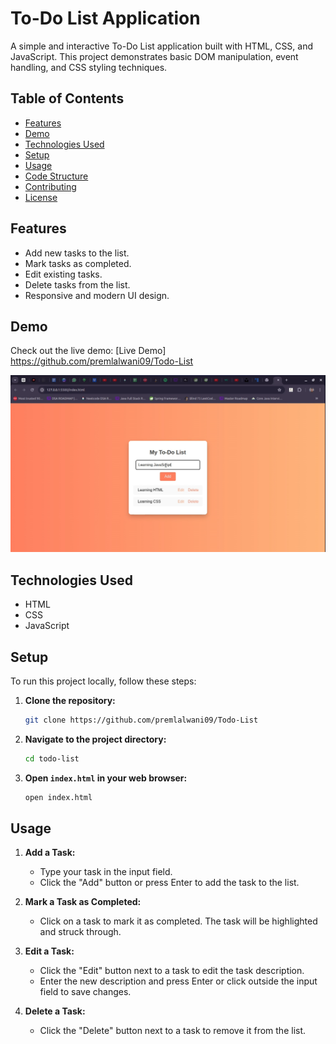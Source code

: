 # To-Do List Application

A simple and interactive To-Do List application built with HTML, CSS, and JavaScript. This project demonstrates basic DOM manipulation, event handling, and CSS styling techniques.

## Table of Contents

- [Features](#features)
- [Demo](#demo)
- [Technologies Used](#technologies-used)
- [Setup](#setup)
- [Usage](#usage)
- [Code Structure](#code-structure)
- [Contributing](#contributing)
- [License](#license)

## Features

- Add new tasks to the list.
- Mark tasks as completed.
- Edit existing tasks.
- Delete tasks from the list.
- Responsive and modern UI design.

## Demo

Check out the live demo: [Live Demo] https://github.com/premlalwani09/Todo-List

![Screenshot of the To-Do List application](TodoList.png)

## Technologies Used

- HTML
- CSS
- JavaScript

## Setup

To run this project locally, follow these steps:

1. **Clone the repository:**
    ```bash
    git clone https://github.com/premlalwani09/Todo-List
    ```

2. **Navigate to the project directory:**
    ```bash
    cd todo-list
    ```

3. **Open `index.html` in your web browser:**
    ```bash
    open index.html
    ```

## Usage

1. **Add a Task:**
   - Type your task in the input field.
   - Click the "Add" button or press Enter to add the task to the list.

2. **Mark a Task as Completed:**
   - Click on a task to mark it as completed. The task will be highlighted and struck through.

3. **Edit a Task:**
   - Click the "Edit" button next to a task to edit the task description.
   - Enter the new description and press Enter or click outside the input field to save changes.

4. **Delete a Task:**
   - Click the "Delete" button next to a task to remove it from the list.